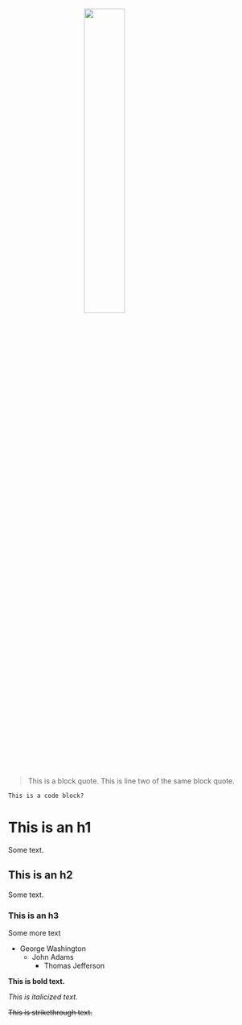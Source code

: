
<!-- 
    Use img HTML tag instead of markdown. Markdown isn't flexible enough - need to be able to resize images quickly.
    Not sure why the transform is leaving original size bounding box, but can probably fix with CSS. 
-->
<style>
    body {
        margin: 60px 120px;
    }
    .center {
        display: block;
        margin-left: auto;
        margin-right: auto;
    }
    .container-lg {
        max-width: 100%;
        margin: 0;
    }
</style>

<img src="https://img.freepik.com/premium-vector/vector-illustration-hand-drawn-realistic-sketch-pangolin-isolated-white-background_231873-577.jpg" class="center" style="width: 40%">

> This is a block quote.
> This is line two of the same block quote.

```
This is a code block?
```

# This is an h1

Some text.

## This is an h2

Some text.

### This is an h3

Some more text

* George Washington
    * John Adams
        * Thomas Jefferson

**This is bold text.**

_This is italicized text._

~~This is strikethrough text.~~